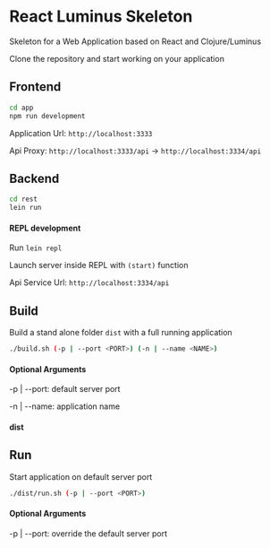 # React Luminus Skeleton

Skeleton for a Web Application based on React and Clojure/Luminus

Clone the repository and start working on your application

## Frontend

```bash
cd app
npm run development
```

Application Url: `http://localhost:3333`

Api Proxy: `http://localhost:3333/api` -> `http://localhost:3334/api`

## Backend

```bash
cd rest
lein run
```

#### REPL development

Run `lein repl`

Launch server inside REPL with `(start)` function

Api Service Url: `http://localhost:3334/api`

## Build

Build a stand alone folder `dist` with a full running application

```bash
./build.sh (-p | --port <PORT>) (-n | --name <NAME>)
```

#### Optional Arguments

-p | --port: default server port

-n | --name: application name

#### dist

## Run

Start application on default server port

```bash
./dist/run.sh (-p | --port <PORT>)
```

#### Optional Arguments

-p | --port: override the default server port
